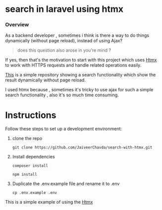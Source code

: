 # search in laravel using htmx

### Overview 

As a backend developer , sometimes i think is there a way to do things dynamically (without page reload), instead of using Ajax?
> does this question also arose in you're mind ?

If yes, then that's the motivation to start with this project which uses [Htmx](https://htmx.org/) to work with HTTPS requests and handle related operations easily.

[This](https://github.com/JaiveerChavda/search-with-htmx/tree/search-with-htmx) is a simple repository showing a search functionality which show the result dynamically without page reload.

 I used htmx because , sometimes it's tricky to use ajax for such a simple search functionality , also it's so much time consuming. 

 # Instructions 

 Follow these steps to set up a development environment:

 1. clone the repo

    `git clone https://github.com/JaiveerChavda/search-with-htmx.git`

 2. Install dependencies

    `composer install`

    `npm install`
    
 3. Duplicate the .env.example file and rename it to .env

    `cp .env.example .env`

    

This is a simple example of using the [Htmx](https://htmx.org)

